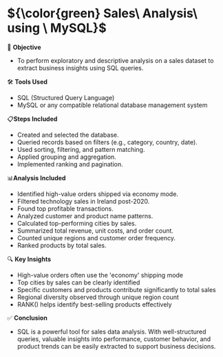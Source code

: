 # ${\color{green} Sales\ Analysis\ using \ MySQL}$
📌 **Objective**
- To perform exploratory and descriptive analysis on a sales dataset to extract business insights using SQL queries.
 
🛠 **Tools Used**
- SQL (Structured Query Language)
- MySQL or any compatible relational database management system
  
📋**Steps Included**
- Created and selected the database.
- Queried records based on filters (e.g., category, country, date).
- Used sorting, filtering, and pattern matching.
- Applied grouping and aggregation.
- Implemented ranking and pagination.
  
📊**Analysis Included**
- Identified high-value orders shipped via economy mode.
- Filtered technology sales in Ireland post-2020.
- Found top profitable transactions.
- Analyzed customer and product name patterns.
- Calculated top-performing cities by sales.
- Summarized total revenue, unit costs, and order count.
- Counted unique regions and customer order frequency.
- Ranked products by total sales.
  
🔍 **Key Insights**
- High-value orders often use the 'economy' shipping mode
- Top cities by sales can be clearly identified
- Specific customers and products contribute significantly to total sales
- Regional diversity observed through unique region count
- RANK() helps identify best-selling products effectively
  
✅ **Conclusion**
- SQL is a powerful tool for sales data analysis. With well-structured queries, valuable insights into performance, customer behavior, and product trends can be easily extracted to support business decisions.
